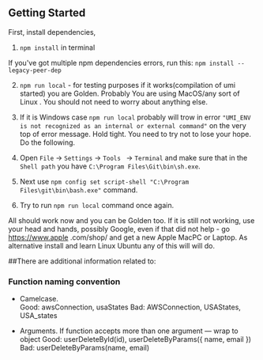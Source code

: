 ## Getting Started

First, install dependencies,

1. `npm install` in terminal

If you've got multiple npm dependencies errors, run this:
`npm install --legacy-peer-dep`

2. `npm run local` - for testing purposes if it works(compilation of umi started) you are Golden.
Probably You are using MacOS/any sort of Linux . 
You should not need to worry about anything else.

3. If it is Windows case `npm run local` probably will trow in error
`"UMI_ENV is not recognized as an internal or external command"` on the very top of error message.
Hold tight. You need to try not to lose your hope.
Do the following.
 1. Open `File` -> `Settings` -> `Tools ` -> `Terminal` and make sure that in the `Shell path` you have 
 `C:\Program Files\Git\bin\sh.exe`.
 2. Next use `npm config set script-shell "C:\Program Files\git\bin\bash.exe"` command.
 3. Try to run `npm run local` command once again.
 
 All should work now and you can be Golden too. 
 If it is still not working, use your head and hands, possibly Google, even if that did not help - go https://www.apple
 .com/shop/ and get a new Apple MacPC or Laptop. As alternative install and learn Linux Ubuntu any of this will will
  do.
 
 ##There are additional information related to: 
 
  ### Function naming convention
 
 * Camelcase.  
 Good: awsConnection, usaStates 
 Bad: AWSConnection, USAStates, USA_states
 
 * Arguments.
 If function accepts more than one argument — wrap to object
 Good: userDeleteById(id), userDeleteByParams({ name, email })
 Bad: userDeleteByParams(name, email)


